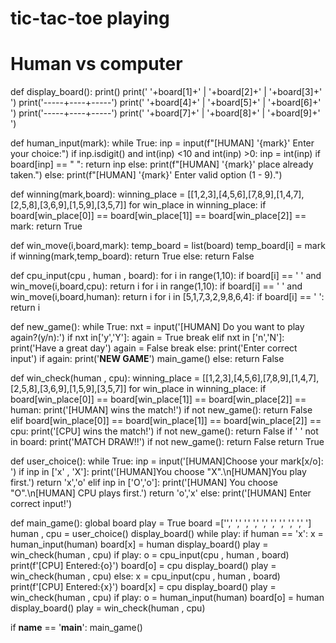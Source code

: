 # tic-tac-toe playing
# Human vs computer 
def display_board():
    print()
    print('  '+board[1]+'  | '+board[2]+'  | '+board[3]+'   ')
    print('-----+----+-----')
    print('  '+board[4]+'  | '+board[5]+'  | '+board[6]+'   ')
    print('-----+----+-----')
    print('  '+board[7]+'  | '+board[8]+'  | '+board[9]+'   ')

def human_input(mark):
    while True:
        inp = input(f"[HUMAN] '{mark}' Enter your choice:")
        if inp.isdigit() and int(inp) <10 and int(inp) >0:
            inp = int(inp)
            if board[inp] == " ":
                return inp
            else:
                print(f"[HUMAN] '{mark}' place already taken.")
        else:
            print(f"[HUMAN] '{mark}' Enter valid option (1 - 9).")


def winning(mark,board):
    winning_place = [[1,2,3],[4,5,6],[7,8,9],[1,4,7],[2,5,8],[3,6,9],[1,5,9],[3,5,7]]
    for win_place in winning_place:
        if board[win_place[0]] == board[win_place[1]] == board[win_place[2]] == mark:
            return True


def win_move(i,board,mark):
    temp_board = list(board)
    temp_board[i] = mark
    if winning(mark,temp_board):
        return True
    else:
        return False


def cpu_input(cpu , human , board):
    for i in range(1,10):
        if board[i] == ' ' and win_move(i,board,cpu):
            return i
    for i in range(1,10):
        if board[i] == ' ' and win_move(i,board,human):
            return i
    for i in [5,1,7,3,2,9,8,6,4]:
        if board[i] == ' ':
            return i

def new_game():
    while True:
        nxt = input('[HUMAN] Do you want to play again?(y/n):')
        if nxt in['y','Y']:
            again = True
            break
        elif nxt in ['n','N']:
            print('Have a great day')
            again = False
            break
        else:
            print('Enter correct input')
    if again:
        print('__________NEW GAME__________')
        main_game()
    else:
        return False

 
def win_check(human , cpu):
    winning_place = [[1,2,3],[4,5,6],[7,8,9],[1,4,7],[2,5,8],[3,6,9],[1,5,9],[3,5,7]]
    for win_place in winning_place:
        if board[win_place[0]] == board[win_place[1]] == board[win_place[2]] == human:
            print('[HUMAN] wins the match!')
            if not new_game():
                return False
        elif board[win_place[0]] == board[win_place[1]] == board[win_place[2]] == cpu:
                print('[CPU] wins the match!')
                if not new_game():
                    return False
    if ' ' not in board:
        print('MATCH DRAW!!')
        if not new_game():
            return False
    return True


def user_choice():
    while True:
        inp = input('[HUMAN]Choose your mark[x/o]: ')
        if inp in ['x' , 'X']:
            print('[HUMAN]You choose "X".\n[HUMAN]You play first.')
            return 'x','o'
        elif inp in ['O','o']:
            print('[HUMAN] You choose "O".\n[HUMAN] CPU plays first.')
            return 'o','x'
        else:
            print('[HUMAN] Enter correct input!')


def main_game():
    global board
    play = True
    board =['',' ',' ',' ',' ',' ',' ',' ',' ',' ']
    human , cpu = user_choice()
    display_board()
    while play:
        if human == 'x':
            x = human_input(human)
            board[x] = human
            display_board()
            play = win_check(human , cpu)
            if play:
                o = cpu_input(cpu , human , board)
                print(f'[CPU] Entered:{o}')
                board[o] = cpu
                display_board()
                play = win_check(human , cpu)
        else:
            x = cpu_input(cpu , human , board)
            print(f'[CPU] Entered:{x}')
            board[x] = cpu
            display_board()
            play = win_check(human , cpu)
            if play:
                o = human_input(human)
                board[o] = human
                display_board()
                play = win_check(human , cpu)

           
if __name__ == '__main__':
    main_game()
        
